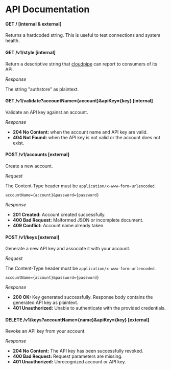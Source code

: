# API Documentation

#### GET / [internal & external]

Returns a hardcoded string. This is useful to test connections and system health.

#### GET /v1/style [internal]

Return a descriptive string that [cloudpipe](https://github.com/cloudpipe/cloudpipe) can report to consumers of its API.

*Response*

The string "authstore" as plaintext.

#### GET /v1/validate?accountName={account}&apiKey={key} [internal]

Validate an API key against an account.

*Response*

* **204 No Content:** when the account name and API key are valid.
* **404 Not Found:** when the API key is not valid or the account does not exist.

#### POST /v1/accounts [external]

Create a new account.

*Request*

The Content-Type header must be `application/x-www-form-urlencoded`.

```
accountName={account}&password={password}
```

*Response*

* **201 Created:** Account created successfully.
* **400 Bad Request:** Malformed JSON or incomplete document.
* **409 Conflict:** Account name already taken.

#### POST /v1/keys [external]

Generate a new API key and associate it with your account.

*Request*

The Content-Type header must be `application/x-www-form-urlencoded`.

```
accountName={account}&password={password}
```

*Response*

* **200 OK:** Key generated successfully. Response body contains the generated API key as plaintext.
* **401 Unauthorized:** Unable to authenticate with the provided credentials.

#### DELETE /v1/keys?accountName={name}&apiKey={key} [external]

Revoke an API key from your account.

*Response*

* **204 No Content:** The API key has been successfully revoked.
* **400 Bad Request:** Request parameters are missing.
* **401 Unauthorized:** Unrecognized account or API key.
